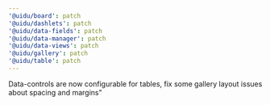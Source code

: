```yaml
---
'@uidu/board': patch
'@uidu/dashlets': patch
'@uidu/data-fields': patch
'@uidu/data-manager': patch
'@uidu/data-views': patch
'@uidu/gallery': patch
'@uidu/table': patch
---
```


Data-controls are now configurable for tables, fix some gallery layout issues about spacing and margins"

